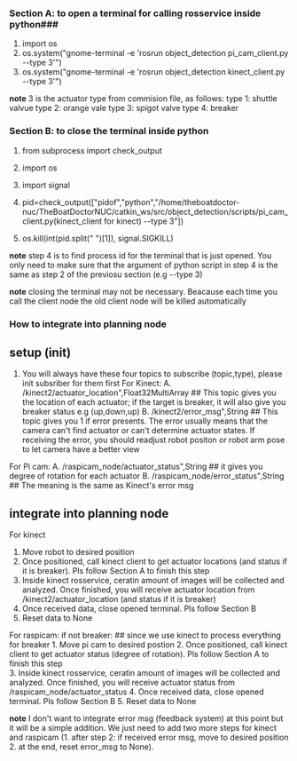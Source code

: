 ### Section A: to open a terminal for calling rosservice inside python### 
1. import os 
2. os.system("gnome-terminal -e 'rosrun object_detection pi_cam_client.py --type 3'")
3. os.system("gnome-terminal -e 'rosrun object_detection kinect_client.py --type 3'")

**note** 3 is the actuator type from commision file, as follows:
type 1: shuttle valvue 
type 2: orange vale 
type 3: spigot valve 
type 4: breaker 



### Section B: to close the terminal inside python
1. from subprocess import check_output
2. import os 
3. import signal

4. pid=check_output(["pidof","python","/home/theboatdoctor-nuc/TheBoatDoctorNUC/catkin_ws/src/object_detection/scripts/pi_cam_client.py(kinect_client for kinect) --type 3"])  
5. os.kill(int(pid.split(" ")[1]), signal.SIGKILL)

**note** step 4 is to find process id for the terminal that is just opened. You only need to make sure that the argument of python script in step 4 is the same as step 2 of the previosu section (e.g --type 3) 

**note** closing the terminal may not be necessary. Beacause each time you call the client node the old client node will be killed automatically





### How to integrate into planning node ### 
## setup (init) ##
1. You will always have these four topics to subscribe (topic,type), please init subsriber for them first 
For Kinect: 
A. /kinect2/actuator_location",Float32MultiArray     ## This topic gives you the location of each actuator; if the target is breaker, it will also give you breaker status e.g (up,down,up)
B. /kinect2/error_msg",String   ## This topic gives you 1 if error presents. The error usually means that the camera can't find actuator or can't determine actuator states. If receiving the error, you should readjust robot positon or robot arm pose to let camera have a better view    

For Pi cam: 
A. /raspicam_node/actuator_status",String  ## it gives you degree of rotation for each actuator 
B. /raspicam_node/error_status",String   ## The meaning is the same as Kinect's error msg 

## integrate into planning node ##
For kinect 
1. Move robot to desired position
2. Once positioned, call kinect client to get actuator locations (and status if it is breaker). Pls follow Section A to finish this step 
3. Inside kinect rosservice, ceratin amount of images will be collected and analyzed. Once finished, you will receive actuator location from /kinect2/actuator_location  (and status if it is breaker) 
4. Once received data, close opened terminal. Pls follow Section B  
5. Reset data to None 

For raspicam: 
if not breaker: ## since we use kinect to process everything for breaker 
	1. Move pi cam to desired postion 
	2. Once positioned, call kinect client to get actuator status (degree of rotation). Pls follow Section A to finish this step  
	3. Inside kinect rosservice, ceratin amount of images will be collected and analyzed. Once finished, you will receive actuator status from /raspicam_node/actuator_status
	4. Once received data, close opened terminal. Pls follow Section B
	5. Reset data to None 


**note** 
I don't want to integrate error msg (feedback system) at this point but it will be a simple addition. We just need to add two more steps for kinect and raspicam (1. after step 2: if received error msg, move to desired position      2. at the end, reset error_msg to None).   
